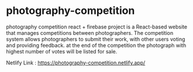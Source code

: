 # photography-competition
photography competition react + firebase 
project is a React-based website that manages competitions between photographers. The competition system allows photographers to submit their work, with other users voting and providing feedback. at the end of the competition the photograph with highest number of votes will be listed for sale.

Netlify Link :
https://photography-competition.netlify.app/
